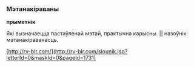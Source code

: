 ### Мэтанакіраваны
**прыметнік**

Які вызначаецца пастаўленай мэтай, практычна карысны. || назоўнік: мэтанакіраванасць.

<a rel="author">[http://rv-blr.com/](http://rv-blr.com/slounik.jsp?letterId=0&maskId=0&pageId=1731)</a>
